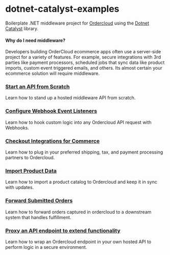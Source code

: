 # dotnet-catalyst-examples
Boilerplate .NET middleware project for [Ordercloud](https://ordercloud.io/) using the [Dotnet Catalyst](https://github.com/ordercloud-api/ordercloud-dotnet-catalyst) library. 

#### Why do I need middleware? 

Developers building OrderCloud ecommerce apps often use a server-side project for a variety of features. For example, secure integrations with 3rd parties like payment processors, scheduled jobs that sync data like product imports, custom event triggered emails, and others. Its almost certain your ecommerce solution will require middleware.

### [Start an API from Scratch](./Guides/SetupApi.md)

Learn how to stand up a hosted middleware API from scratch.

### [Configure Webhook Event Listeners](./Guides/Webhooks.md) 

Learn how to hook custom logic into any Ordercloud API request with Webhooks.

### [Checkout Integrations for Commerce](./Catalyst.Api/Controllers/CheckoutIntegrationController.cs) 
 
Learn how to plug in your preferred shipping, tax, and payment processing partners to Ordercloud.

### [Import Product Data](./Catalyst.Common/Jobs/ProductUpload)

Learn how to import a product catalog to Ordercloud and keep it in sync with updates.

### [Forward Submitted Orders](./Catalyst.Common/Jobs/ForwardOrder) 

Learn how to forward orders captured in ordercloud to a downstream system that handles fulfillment.

### [Proxy an API endpoint to extend functionality](./Catalyst.Api/Controllers/ProxyListOrdersController.cs)

Learn how to wrap an Ordercloud endpoint in your own hosted API to perform logic in a secure environment. 


